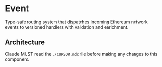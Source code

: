 # Event

Type-safe routing system that dispatches incoming Ethereum network events to versioned handlers with validation and enrichment.

## Architecture  
Claude MUST read the `./CURSOR.mdc` file before making any changes to this component.